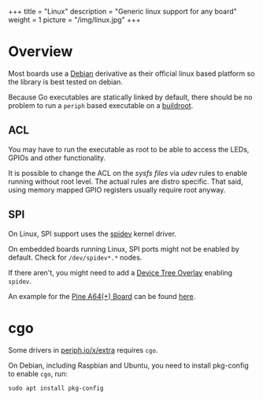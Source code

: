 +++
title = "Linux"
description = "Generic linux support for any board"
weight = 1
picture = "/img/linux.jpg"
+++

# Overview

Most boards use a [Debian](http://debian.org/) derivative as their official
linux based platform so the library is best tested on debian.

Because Go executables are statically linked by default, there should be no
problem to run a `periph` based executable on a
[buildroot](https://buildroot.org/).


## ACL

You may have to run the executable as root to be able to access the LEDs, GPIOs
and other functionality.

It is possible to change the ACL on the _sysfs files_ via _udev_ rules to enable
running without root level. The actual rules are distro specific. That said,
using memory mapped GPIO registers usually require root anyway.

## SPI

On Linux, SPI support uses the [spidev](https://www.kernel.org/doc/html/latest/spi/spidev.html) kernel driver.

On embedded boards running Linux, SPI ports might not be enabled by default.
Check for `/dev/spidev*.*` nodes.

If there aren't, you might need to add a [Device Tree Overlay](https://www.kernel.org/doc/html/latest/devicetree/overlay-notes.html)
enabling `spidev`.

An example for the [Pine A64(+) Board](https://www.pine64.org/devices/single-board-computers/pine-a64/)
can be found [here](https://forum.pine64.org/showthread.php?tid=3145&pid=35406#pid35406).


# cgo

Some drivers in [periph.io/x/extra](https://periph.io/x/extra) requires `cgo`.


On Debian, including Raspbian and Ubuntu, you need to install pkg-config to
enable `cgo`, run:

    sudo apt install pkg-config
